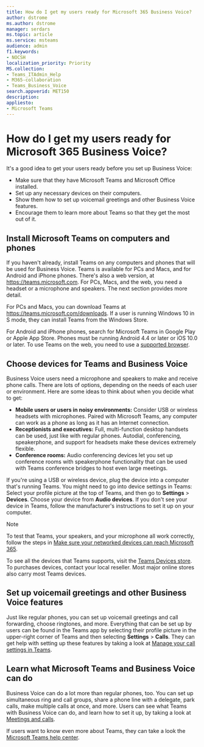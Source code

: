 ```yaml
---
title: How do I get my users ready for Microsoft 365 Business Voice?
author: dstrome 
ms.author: dstrome
manager: serdars
ms.topic: article
ms.service: msteams
audience: admin
f1.keywords:
- NOCSH
localization_priority: Priority
MS.collection: 
- Teams_ITAdmin_Help
- M365-collaboration
- Teams_Business_Voice
search.appverid: MET150
description: 
appliesto: 
- Microsoft Teams
---
```


# How do I get my users ready for Microsoft 365 Business Voice?

It's a good idea to get your users ready before you set up Business Voice:
- Make sure that they have Microsoft Teams and Microsoft Office installed. 
- Set up any necessary devices on their computers.
- Show them how to set up voicemail greetings and other Business Voice features.
- Encourage them to learn more about Teams so that they get the most out of it.

## Install Microsoft Teams on computers and phones

If you haven't already, install Teams on any computers and phones that will be used for Business Voice. Teams is available for PCs and Macs, and for Android and iPhone phones. There's also a web version, at https://teams.microsoft.com. For PCs, Macs, and the web, you need a headset or a microphone and speakers. The next section provides more detail.

For PCs and Macs, you can download Teams at https://teams.microsoft.com/downloads. If a user is running Windows 10 in S mode, they can install Teams from the Windows Store.

For Android and iPhone phones, search for Microsoft Teams in Google Play or Apple App Store. Phones must be running Android 4.4 or later or iOS 10.0 or later.
To use Teams on the web, you need to use a [supported browser](../get-clients.md#web-client).

## Choose devices for Teams and Business Voice

Business Voice users need a microphone and speakers to make and receive phone calls. There are lots of options, depending on the needs of each user or environment. Here are some ideas to think about when you decide what to get:

* **Mobile users or users in noisy environments:** Consider USB or wireless headsets with microphones. Paired with Microsoft Teams, any computer can work as a phone as long as it has an Internet connection.
* **Receptionists and executives:** Full, multi-function desktop handsets can be used, just like with regular phones. Autodial, conferencing, speakerphone, and support for headsets make these devices extremely flexible.
* **Conference rooms:** Audio conferencing devices let you set up conference rooms with speakerphone functionality that can be used with Teams conference bridges to host even large meetings.

If you're using a USB or wireless device, plug the device into a computer that's running Teams. You might need to go into device settings in Teams: Select your profile picture at the top of Teams, and then go to **Settings** > **Devices**. Choose your device from **Audio devices**. If you don't see your device in Teams, follow the manufacturer's instructions to set it up on your computer.

> [!NOTE]
> To test that Teams, your speakers, and your microphone all work correctly, follow the steps in [Make sure your networked devices can reach Microsoft 365](get-ready-internet.md#make-sure-the-computers-and-devices-on-your-network-can-reach-microsoft-365).

To see all the devices that Teams supports, visit the [Teams Devices store](https://products.office.com/microsoft-teams/across-devices/devices). To purchases devices, contact your local reseller. Most major online stores also carry most Teams devices.

## Set up voicemail greetings and other Business Voice features

Just like regular phones, you can set up voicemail greetings and call forwarding, choose ringtones, and more. Everything that can be set up by users can be found in the Teams app by selecting their profile picture in the upper-right corner of Teams and then selecting **Settings** > **Calls**. They can get help with setting up these features by taking a look at [Manage your call settings in Teams](https://support.office.com/article/manage-your-call-settings-in-teams-456cb611-3477-496f-b31a-6ab752a7595f).

## Learn what Microsoft Teams and Business Voice can do

Business Voice can do a lot more than regular phones, too. You can set up simultaneous ring and call groups, share a phone line with a delegate, park calls, make multiple calls at once, and more. Users can see what Teams with Business Voice can do, and learn how to set it up, by taking a look at [Meetings and calls](https://support.office.com/article/meetings-and-calls-d92432d5-dd0f-4d17-8f69-06096b6b48a8?ui=en-US&rs=en-US&ad=US#ID0EAABAAA=Calls).

If users want to know even more about Teams, they can take a look the [Microsoft Teams help center](https://support.office.com/teams).

